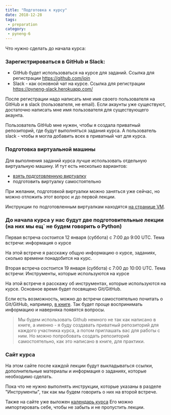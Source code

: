 ```yaml
---
title: "Подготовка к курсу"
date: 2018-12-28
tags:
 - preparation
category:
 - pyneng-6
---
```


Что нужно сделать до начала курса:

### Зарегистрироваться в GitHub и Slack:

* GitHub будет использоваться на курсе для заданий. Ссылка для регистрации https://github.com/join
* Slack - как основной чат на курсе. Ссылка для регистрации https://pyneng-slack.herokuapp.com/

После регистрации надо написать мне имя своего пользователя на GitHub и в slack (пользователя, не email). Если акаунты уже существуют, достаточно написать мне имя пользователя для существующего акаунта.

Пользователь GitHub мне нужен, чтобы я создала приватный репозиторий, где будут выполняться задания курса.
А пользователь slack - чтобы я могла добавить всех в приватный чат для курса.

### Подготовка виртуальной машины

Для выполнения заданий курса лучше использовать отдельную виртуальную машину. И тут есть несколько вариантов:

* [взять подготовленную виртуалку](https://pyneng.github.io/docs/course-vm/)
* подготовить виртуалку самостоятельно

При желании, подготовкой виртуалки можно заняться уже сейчас, но можно отложить этот вопрос и до первой лекции.

Инструкции по подготовленным виртуалкам находятся [на странице VM](https://pyneng.github.io/docs/course-vm/).

### До начала курса у нас будут две подготовительные лекции (на них мы ещ` не будем говорить о Python)

Первая встреча состоится 12 января (суббота) с 7:00 до 9:00 UTC.
Тема встречи: информация о курсе

На этой встрече я расскажу общую информацию о курсе, заданиях, сколько времени понадобится на курс.

Вторая встреча состоится 19 января (суббота) с 7:00 до 10:00 UTC.
Тема встречи: Инструменты, которые используются на курсе

На этой встрече я расскажу об инструментах, которые используются на курсе. Основное время будет посвящено  Git/GitHub.

Если есть возможность, можно до встречи самостоятельно почитать о Git/GitHub, например, [в книге](https://natenka.gitbook.io/pyneng/part_i/02_git_github). Так будет проще воспринимать информацию и наверняка появятся вопросы.

> Мы будем использовать Github немного не так как написано в книге, а именно - я буду создавать приватный репозиторий для каждого участника курса, а потом приглашать вас для работы с ним. Но можно попробовать создать репозиторий самостоятельно, как это написано в книге, для практики.


### Сайт курса

На этом сайте после каждой лекции будут выкладываться ссылки, дополнительные материалы и информация о заданиях, которые необходимо сделать.

Пока что не нужно выполнять инструкции, которые указаны в разделе "Инструменты", так как мы будем говорить о них на второй встрече.

Также на сайте уже выложен [календарь курса](https://pyneng.github.io/calendar/)
Его можно импортировать себе, чтобы не забыть и не пропустить лекции.

